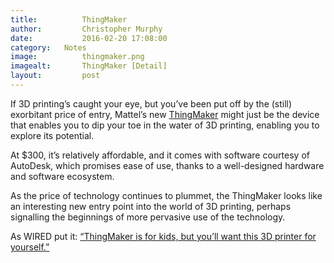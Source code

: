 ```yaml
---
title:			ThingMaker
author:			Christopher Murphy
date:			2016-02-20 17:08:00
category: 	Notes
image:			thingmaker.png
imagealt:		ThingMaker [Detail]
layout:			post
---
```


If 3D printing’s caught your eye, but you’ve been put off by the (still) exorbitant price of entry, Mattel’s new [ThingMaker][01] might just be the device that enables you to dip your toe in the water of 3D printing, enabling you to explore its potential.

At $300, it’s relatively affordable, and it comes with software courtesy of AutoDesk, which promises ease of use, thanks to a well-designed hardware and software ecosystem.

As the price of technology continues to plummet, the ThingMaker looks like an interesting new entry point into the world of 3D printing, perhaps signalling the beginnings of more pervasive use of the technology.

As WIRED put it: [“ThingMaker is for kids, but you’ll want this 3D printer for yourself.”][02]


[01]: http://thingmaker.com "Welcome to ThingMaker 3D Studios"
[02]: http://www.wired.com/2016/02/thingmaker-is-for-kids-but-youll-want-this-3-d-printer-for-yourself/ "ThingMaker is for kids, but you’ll want this 3D printer for yourself."
